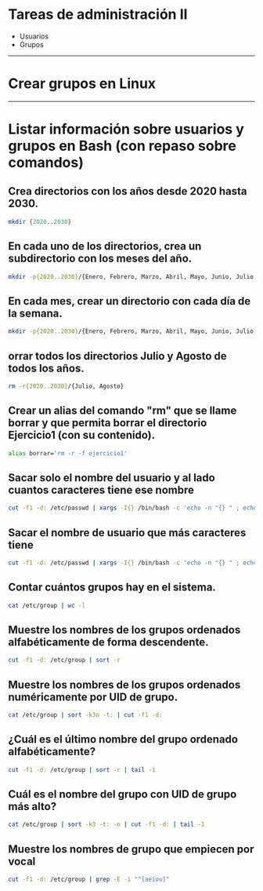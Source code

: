 # Tareas de administración II
- Usuarios
- Grupos

--------------

# Crear grupos en Linux

--------------

# Listar información sobre usuarios y grupos en Bash (con repaso sobre comandos)

## Crea  directorios con los años desde 2020 hasta 2030.
```Bash
mkdir {2020..2030}
```

## En cada uno de los directorios, crea un subdirectorio con los meses del año.
```Bash
mkdir -p{2020..2030}/{Enero, Febrero, Marzo, Abril, Mayo, Junio, Julio, Agosto, Septiembre, Octubre, Noviembre, Diciembre}
```

## En cada mes, crear un directorio con cada día de la semana.
```Bash
mkdir -p{2020..2030}/{Enero, Febrero, Marzo, Abril, Mayo, Junio, Julio, Agosto, Septiembre, Octubre, Noviembre, Diciembre}/{Lunes, Martes, Miercoles, Jueves, Viernes, Sabado, Domingo}
```

## orrar todos los directorios Julio y Agosto de todos los años.
```Bash
rm -r{2020..2030}/{Julio, Agosto}
```

## Crear un alias del comando "rm" que se llame borrar y que permita borrar el directorio Ejercicio1 (con su contenido).
```Bash
alias borrar='rm -r -f ejercicio1'
```

## Sacar solo el nombre del usuario y al lado cuantos caracteres tiene ese nombre
```Bash
cut -f1 -d: /etc/passwd | xargs -I{} /bin/bash -c 'echo -n "{} " ; echo $(echo {} | wc -c)-1 | bc'
```

## Sacar el nombre de usuario que más caracteres tiene
```Bash
cut -f1 -d: /etc/passwd | xargs -I{} /bin/bash -c 'echo -n "{} " ; echo $(echo {} | wc -c)-1 | bc' | sort -k2n | cut -f1 -d" " | tail -1
```

## Contar cuántos grupos hay en el sistema.
```Bash
cat /etc/group | wc -l
```

## Muestre los nombres de los grupos ordenados alfabéticamente de forma descendente.
```Bash
cut -f1 -d: /etc/group | sort -r
```

## Muestre los nombres de los grupos ordenados numéricamente por UID de grupo.
```Bash
cat /etc/group | sort -k3n -t: | cut -f1 -d:
```

## ¿Cuál es el último nombre del grupo ordenado alfabéticamente? 
```Bash
cut -f1 -d: /etc/group | sort -r | tail -1
```

## Cuál es el nombre del grupo con UID de grupo más alto?
```Bash
cat /etc/group | sort -k3 -t: -n | cut -f1 -d: | tail -1
```

## Muestre los nombres de grupo que empiecen por vocal
```Bash
cut -f1 -d: /etc/group | grep -E -i "^[aeiou]"
```
